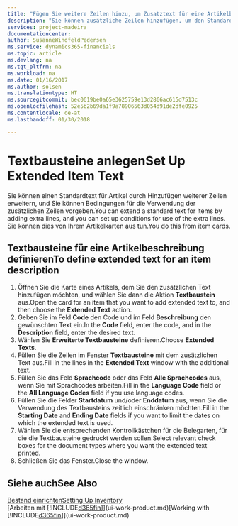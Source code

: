 ```yaml
---
title: "Fügen Sie weitere Zeilen hinzu, um Zusatztext für eine Artikelbeschreibung zu definieren| Microsoft Docs"
description: "Sie können zusätzliche Zeilen hinzufügen, um den Standardtext zu erweitern, der einen Artikel enthält."
services: project-madeira
documentationcenter: 
author: SusanneWindfeldPedersen
ms.service: dynamics365-financials
ms.topic: article
ms.devlang: na
ms.tgt_pltfrm: na
ms.workload: na
ms.date: 01/16/2017
ms.author: solsen
ms.translationtype: HT
ms.sourcegitcommit: bec0619be0a65e3625759e13d2866ac615d7513c
ms.openlocfilehash: 52e5b2b69da1f9a78906563d054d91de2dfe0925
ms.contentlocale: de-at
ms.lasthandoff: 01/30/2018

---
```

# <a name="set-up-extended-item-text"></a><span data-ttu-id="4a56c-103">Textbausteine anlegen</span><span class="sxs-lookup"><span data-stu-id="4a56c-103">Set Up Extended Item Text</span></span>
<span data-ttu-id="4a56c-104">Sie können einen Standardtext für Artikel durch Hinzufügen weiterer Zeilen erweitern, und Sie können Bedingungen für die Verwendung der zusätzlichen Zeilen vorgeben.</span><span class="sxs-lookup"><span data-stu-id="4a56c-104">You can extend a standard text for items by adding extra lines, and you can set up conditions for use of the extra lines.</span></span> <span data-ttu-id="4a56c-105">Sie können dies von Ihrem Artikelkarten aus tun.</span><span class="sxs-lookup"><span data-stu-id="4a56c-105">You do this from item cards.</span></span>

## <a name="to-define-extended-text-for-an-item-description"></a><span data-ttu-id="4a56c-106">Textbausteine für eine Artikelbeschreibung definieren</span><span class="sxs-lookup"><span data-stu-id="4a56c-106">To define extended text for an item description</span></span>
1. <span data-ttu-id="4a56c-107">Öffnen Sie die Karte eines Artikels, dem Sie den zusätzlichen Text hinzufügen möchten, und wählen Sie dann die Aktion **Textbaustein** aus.</span><span class="sxs-lookup"><span data-stu-id="4a56c-107">Open the card for an item that you want to add extended text to, and then choose the **Extended Text** action.</span></span>
2. <span data-ttu-id="4a56c-108">Geben Sie im Feld **Code** den Code und im Feld **Beschreibung** den gewünschten Text ein.</span><span class="sxs-lookup"><span data-stu-id="4a56c-108">In the **Code** field, enter the code, and in the **Description** field, enter the desired text.</span></span>
3. <span data-ttu-id="4a56c-109">Wählen Sie **Erweiterte Textbausteine** definieren.</span><span class="sxs-lookup"><span data-stu-id="4a56c-109">Choose **Extended Texts**.</span></span>
4. <span data-ttu-id="4a56c-110">Füllen Sie die Zeilen im Fenster **Textbausteine** mit dem zusätzlichen Text aus.</span><span class="sxs-lookup"><span data-stu-id="4a56c-110">Fill in the lines in the **Extended Text** window with the additional text.</span></span>
5. <span data-ttu-id="4a56c-111">Füllen Sie das Feld **Sprachcode** oder das Feld **Alle Sprachcodes** aus, wenn Sie mit Sprachcodes arbeiten.</span><span class="sxs-lookup"><span data-stu-id="4a56c-111">Fill in the **Language Code** field or the **All Language Codes** field if you use language codes.</span></span>
6. <span data-ttu-id="4a56c-112">Füllen Sie die Felder **Startdatum** und/oder **Enddatum** aus, wenn Sie die Verwendung des Textbausteins zeitlich einschränken möchten.</span><span class="sxs-lookup"><span data-stu-id="4a56c-112">Fill in the **Starting Date** and **Ending Date** fields if you want to limit the dates on which the extended text is used.</span></span>
7. <span data-ttu-id="4a56c-113">Wählen Sie die entsprechenden Kontrollkästchen für die Belegarten, für die die Textbausteine gedruckt werden sollen.</span><span class="sxs-lookup"><span data-stu-id="4a56c-113">Select relevant check boxes for the document types where you want the extended text printed.</span></span>
8. <span data-ttu-id="4a56c-114">Schließen Sie das Fenster.</span><span class="sxs-lookup"><span data-stu-id="4a56c-114">Close the window.</span></span>

## <a name="see-also"></a><span data-ttu-id="4a56c-115">Siehe auch</span><span class="sxs-lookup"><span data-stu-id="4a56c-115">See Also</span></span>
[<span data-ttu-id="4a56c-116">Bestand einrichten</span><span class="sxs-lookup"><span data-stu-id="4a56c-116">Setting Up Inventory</span></span>](inventory-setup-inventory.md)  
<span data-ttu-id="4a56c-117">[Arbeiten mit [!INCLUDE[d365fin](includes/d365fin_md.md)]](ui-work-product.md)</span><span class="sxs-lookup"><span data-stu-id="4a56c-117">[Working with [!INCLUDE[d365fin](includes/d365fin_md.md)]](ui-work-product.md)</span></span>

